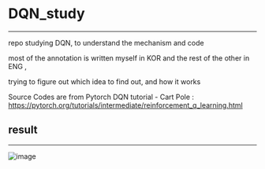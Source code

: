 # DQN_study
---------------------
repo studying DQN, to understand the mechanism and code 

most of the annotation is written myself in KOR and the rest of the other in ENG ,

trying to figure out which idea to find out, and how it works

Source Codes are from Pytorch DQN tutorial - Cart Pole : https://pytorch.org/tutorials/intermediate/reinforcement_q_learning.html

## result 
---------------------
![image](https://user-images.githubusercontent.com/102582915/209092081-5135a0bd-d23d-45fe-aea2-ca36eb642fcb.png)

